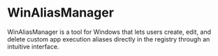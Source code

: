 # WinAliasManager
WinAliasManager is a tool for Windows that lets users create, edit, and delete custom app execution aliases directly in the registry through an intuitive interface. 
